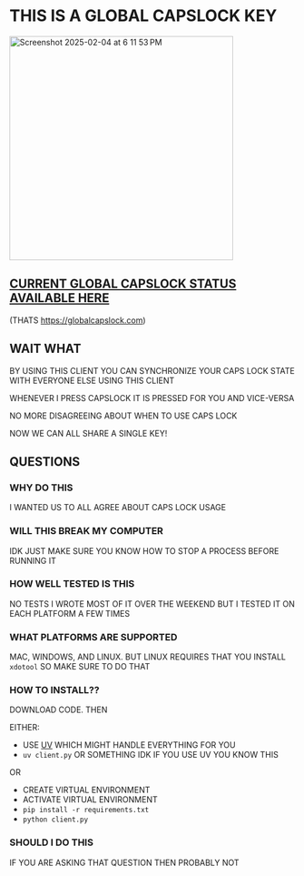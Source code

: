 # THIS IS A GLOBAL CAPSLOCK KEY

<img width="394" alt="Screenshot 2025-02-04 at 6 11 53 PM" src="https://github.com/user-attachments/assets/6179f4dc-0f9a-42ec-b8a7-5505127a0fe8" />

## [CURRENT GLOBAL CAPSLOCK STATUS AVAILABLE HERE](https://globalcapslock.com)
(THATS https://globalcapslock.com)

## WAIT WHAT

BY USING THIS CLIENT YOU CAN SYNCHRONIZE YOUR CAPS LOCK STATE WITH EVERYONE ELSE USING THIS CLIENT

WHENEVER I PRESS CAPSLOCK IT IS PRESSED FOR YOU AND VICE-VERSA

NO MORE DISAGREEING ABOUT WHEN TO USE CAPS LOCK

NOW WE CAN ALL SHARE A SINGLE KEY!

## QUESTIONS

### WHY DO THIS
I WANTED US TO ALL AGREE ABOUT CAPS LOCK USAGE

### WILL THIS BREAK MY COMPUTER
IDK JUST MAKE SURE YOU KNOW HOW TO STOP A PROCESS BEFORE RUNNING IT

### HOW WELL TESTED IS THIS
NO TESTS I WROTE MOST OF IT OVER THE WEEKEND BUT I TESTED IT ON EACH PLATFORM A FEW TIMES

### WHAT PLATFORMS ARE SUPPORTED
MAC, WINDOWS, AND LINUX. BUT LINUX REQUIRES THAT YOU INSTALL `xdotool` SO MAKE SURE TO DO THAT

### HOW TO INSTALL??

DOWNLOAD CODE. THEN

EITHER:
* USE [UV](https://github.com/astral-sh/uv) WHICH MIGHT HANDLE EVERYTHING FOR YOU
* `uv client.py` OR SOMETHING IDK IF YOU USE UV YOU KNOW THIS

OR

* CREATE VIRTUAL ENVIRONMENT
* ACTIVATE VIRTUAL ENVIRONMENT
* `pip install -r requirements.txt`
* `python client.py`

### SHOULD I DO THIS

IF YOU ARE ASKING THAT QUESTION THEN PROBABLY NOT
